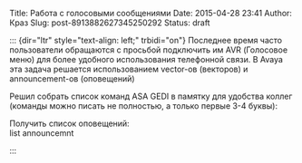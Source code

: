 Title: Работа с голосовыми сообщениями
Date: 2015-04-28 23:41
Author: Краз
Slug: post-8913882627345250292
Status: draft

::: {dir="ltr" style="text-align: left;" trbidi="on"}
Последнее время часто пользователи обращаются с просьбой подключить им AVR (Голосовое меню) для более удобного использования телефонной связи. В Avaya эта задача решается использованием vector-ов (векторов) и announcement-ов (оповещений)  
  
Решил собрать список команд ASA GEDI в памятку для удобства коллег (команды можно писать не полностью, а только первые 3-4 буквы):  
  
Получить список оповещений:  
list announcemnt  
  
  
:::
